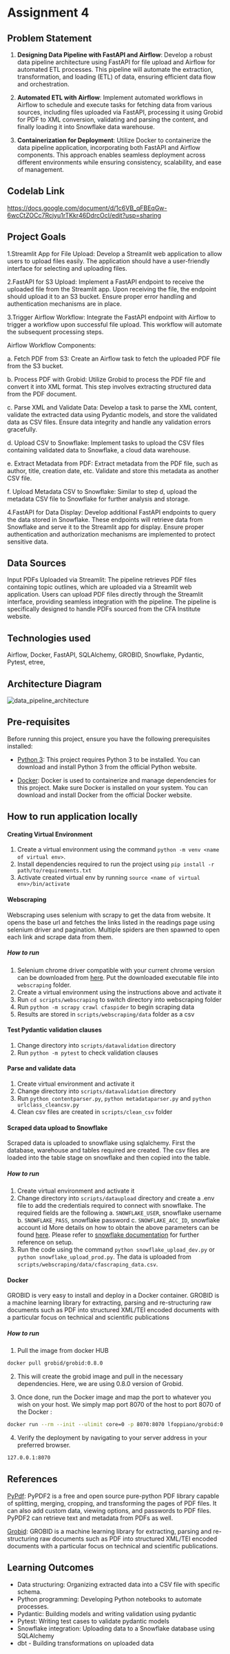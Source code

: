 # Assignment 4

## Problem Statement

1. **Designing Data Pipeline with FastAPI and Airflow**: Develop a robust data pipeline architecture using FastAPI for file upload and Airflow for automated ETL processes. This pipeline will automate the extraction, transformation, and loading (ETL) of data, ensuring efficient data flow and orchestration.

2. **Automated ETL with Airflow**: Implement automated workflows in Airflow to schedule and execute tasks for fetching data from various sources, including files uploaded via FastAPI, processing it using Grobid for PDF to XML conversion, validating and parsing the content, and finally loading it into Snowflake data warehouse.

3. **Containerization for Deployment**: Utilize Docker to containerize the data pipeline application, incorporating both FastAPI and Airflow components. This approach enables seamless deployment across different environments while ensuring consistency, scalability, and ease of management.



## Codelab Link
https://docs.google.com/document/d/1c6VB_qFBEqGw-6wcCtZOCc7Rcjyu1rTKkr46DdrcOcI/edit?usp=sharing


## Project Goals


1.Streamlit App for File Upload: Develop a Streamlit web application to allow users to upload files easily. The application should have a user-friendly interface for selecting and uploading files.

2.FastAPI for S3 Upload: Implement a FastAPI endpoint to receive the uploaded file from the Streamlit app. Upon receiving the file, the endpoint should upload it to an S3 bucket. Ensure proper error handling and authentication mechanisms are in place.

3.Trigger Airflow Workflow: Integrate the FastAPI endpoint with Airflow to trigger a workflow upon successful file upload. This workflow will automate the subsequent processing steps.

Airflow Workflow Components:

a. Fetch PDF from S3: Create an Airflow task to fetch the uploaded PDF file from the S3 bucket.

b. Process PDF with Grobid: Utilize Grobid to process the PDF file and convert it into XML format. This step involves extracting structured data from the PDF document.

c. Parse XML and Validate Data: Develop a task to parse the XML content, validate the extracted data using Pydantic models, and store the validated data as CSV files. Ensure data integrity and handle any validation errors gracefully.

d. Upload CSV to Snowflake: Implement tasks to upload the CSV files containing validated data to Snowflake, a cloud data warehouse.

e. Extract Metadata from PDF: Extract metadata from the PDF file, such as author, title, creation date, etc. Validate and store this metadata as another CSV file.

f. Upload Metadata CSV to Snowflake: Similar to step d, upload the metadata CSV file to Snowflake for further analysis and storage.

4.FastAPI for Data Display: Develop additional FastAPI endpoints to query the data stored in Snowflake. These endpoints will retrieve data from Snowflake and serve it to the Streamlit app for display. Ensure proper authentication and authorization mechanisms are implemented to protect sensitive data.

## Data Sources

Input PDFs Uploaded via Streamlit: The pipeline retrieves PDF files containing topic outlines, which are uploaded via a Streamlit web application. Users can upload PDF files directly through the Streamlit interface, providing seamless integration with the pipeline. The pipeline is specifically designed to handle PDFs sourced from the CFA Institute website.


## Technologies used
Airflow, Docker, FastAPI, SQLAlchemy, GROBID, Snowflake, Pydantic, Pytest, etree, 

## Architecture Diagram
![data_pipeline_architecture](https://github.com/BigDataIA-Spring2024-Sec1-Team7/Assignment4/assets/114360071/9028c1c3-a01e-419e-a4f3-e58fa36778ce)


## Pre-requisites

Before running this project, ensure you have the following prerequisites installed:

- [Python 3](https://www.python.org/downloads/): This project requires Python 3 to be installed. You can download and install Python 3 from the official Python website.

- [Docker](https://www.docker.com/get-started): Docker is used to containerize and manage dependencies for this project. Make sure Docker is installed on your system. You can download and install Docker from the official Docker website.


## How to run application locally

#### Creating Virtual Environment
1. Create a virtual environment using the command `python -m venv <name of virtual env>`. 
2. Install dependencies required to run the project using `pip install -r path/to/requirements.txt`
3. Activate created virtual env by running `source <name of virtual env>/bin/activate`

#### Webscraping
Webscraping uses selenium with scrapy to get the data from website. It opens the base url and fetches the links listed in the readings page using selenium driver and pagination. Multiple spiders are then spawned to open each link and scrape data from them.

##### How to run
1. Selenium chrome driver compatible with your current chrome version can be downloaded from [here](https://chromedriver.chromium.org/downloads). Put the downloaded executable file into `webscraping` folder.
2. Create a virtual environment using the instructions above and activate it
3. Run `cd scripts/webscraping` to switch directory into webscraping folder
4. Run `python -m scrapy crawl cfaspider` to begin scraping data
5. Results are stored in `scripts/webscraping/data` folder as a csv

#### Test Pydantic validation clauses
1. Change directory into `scripts/datavalidation` directory
2. Run `python -m pytest` to check validation clauses

#### Parse and validate data
1. Create virtual environment and activate it
2. Change directory into `scripts/datavalidation` directory
3. Run `python contentparser.py`, `python metadataparser.py` and `python urlclass_cleancsv.py`
4. Clean csv files are created in `scripts/clean_csv` folder

#### Scraped data upload to Snowflake
Scraped data is uploaded to snowflake using sqlalchemy. First the database, warehouse and tables required are created. The csv files are loaded into the table stage on snowflake and then copied into the table.

##### How to run
1. Create virtual environment and activate it
2. Change directory into `scripts/dataupload` directory and create a .env file to add the credentials required to connect with snowflake. The required fields are the following
a. `SNOWFLAKE_USER`, snowflake username
b. `SNOWFLAKE_PASS`, snowflake password
c. `SNOWFLAKE_ACC_ID`, snowflake account id
More details on how to obtain the above parameters can be found [here](https://docs.snowflake.com/en/user-guide/admin-account-identifier). Please refer to [snowflake documentation](https://docs.snowflake.com/en/developer-guide/python-connector/sqlalchemy) for further reference on setup.
3. Run the code using the command `python snowflake_upload_dev.py` or `python snowflake_upload_prod.py`. The data is uploaded from `scripts/webscraping/data/cfascraping_data.csv`.

#### Docker

GROBID is very easy to install and deploy in a Docker container. GROBID is a machine learning library for extracting, parsing and re-structuring raw documents such as PDF into structured XML/TEI encoded documents with a particular focus on technical and scientific publications

##### How to run
1. Pull the image from docker HUB

```sh
docker pull grobid/grobid:0.8.0
```

2. This will create the grobid image and pull in the necessary dependencies.
Here, we are using 0.8.0 version of Grobid.

3. Once done, run the Docker image and map the port to whatever you wish on
your host. We simply map port 8070 of the host to
port 8070 of the Docker :

```sh
docker run --rm --init --ulimit core=0 -p 8070:8070 lfoppiano/grobid:0.8.0
```

4. Verify the deployment by navigating to your server address in
your preferred browser.

```sh
127.0.0.1:8070
```

## References

[PyPdf](https://pypdf2.readthedocs.io/en/3.0.0/): PyPDF2 is a free and open source pure-python PDF library capable of splitting, merging, cropping, and transforming the pages of PDF files. It can also add custom data, viewing options, and passwords to PDF files. PyPDF2 can retrieve text and metadata from PDFs as well.

[Grobid](https://grobid.readthedocs.io/en/latest/Run-Grobid/): GROBID is a machine learning library for extracting, parsing and re-structuring raw documents such as PDF into structured XML/TEI encoded documents with a particular focus on technical and scientific publications.

## Learning Outcomes
- Data structuring: Organizing extracted data into a CSV file with specific schema.
- Python programming: Developing Python notebooks to automate processes.
- Pydantic: Building models and writing validation using pydantic
- Pytest: Writing test cases to validate pydantic models
- Snowflake integration: Uploading data to a Snowflake database using SQLAlchemy
- dbt - Building transformations on uploaded data


